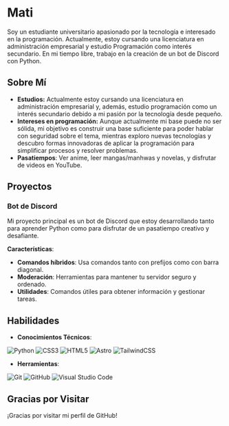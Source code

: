 # Mati

Soy un estudiante universitario apasionado por la tecnología e interesado en la programación. Actualmente, estoy cursando una licenciatura en administración empresarial y estudio Programación como interés secundario. En mi tiempo libre, trabajo en la creación de un bot de Discord con Python.

## Sobre Mí

- **Estudios:** Actualmente estoy cursando una licenciatura en administración empresarial y, además, estudio programación como un interés secundario debido a mi pasión por la tecnología desde pequeño.
- **Intereses en programación:** Aunque actualmente mi base puede no ser sólida, mi objetivo es construir una base suficiente para poder hablar con seguridad sobre el tema, mientras exploro nuevas tecnologías y descubro formas innovadoras de aplicar la programación para simplificar procesos y resolver problemas.
- **Pasatiempos**: Ver anime, leer mangas/manhwas y novelas, y disfrutar de videos en YouTube.

## Proyectos

### Bot de Discord

Mi proyecto principal es un bot de Discord que estoy desarrollando tanto para aprender Python como para disfrutar de un pasatiempo creativo y desafiante.

**Características**:
- **Comandos híbridos**: Usa comandos tanto con prefijos como con barra diagonal.
- **Moderación**: Herramientas para mantener tu servidor seguro y ordenado.
- **Utilidades**: Comandos útiles para obtener información y gestionar tareas.

## Habilidades

- **Conocimientos Técnicos**:

![Python](https://img.shields.io/badge/python-3670A0?style=for-the-badge&logo=python&logoColor=ffdd54) ![CSS3](https://img.shields.io/badge/css3-%231572B6.svg?style=for-the-badge&logo=css3&logoColor=white) ![HTML5](https://img.shields.io/badge/html5-%23E34F26.svg?style=for-the-badge&logo=html5&logoColor=white) ![Astro](https://img.shields.io/badge/astro-%232C2052.svg?style=for-the-badge&logo=astro&logoColor=white) ![TailwindCSS](https://img.shields.io/badge/tailwindcss-%2338B2AC.svg?style=for-the-badge&logo=tailwind-css&logoColor=white)

- **Herramientas**:

![Git](https://img.shields.io/badge/git-%23F05033.svg?style=for-the-badge&logo=git&logoColor=white) ![GitHub](https://img.shields.io/badge/github-%23121011.svg?style=for-the-badge&logo=github&logoColor=white) ![Visual Studio Code](https://img.shields.io/badge/Visual%20Studio%20Code-0078d7.svg?style=for-the-badge&logo=visual-studio-code&logoColor=white)


## Gracias por Visitar

¡Gracias por visitar mi perfil de GitHub!
